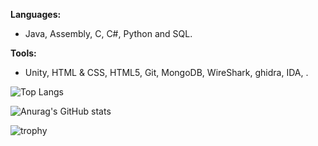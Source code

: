 **Languages:**
 - Java, Assembly, C, C#, Python and SQL.

**Tools:**
 - Unity, HTML & CSS, HTML5, Git, MongoDB, WireShark, ghidra, IDA, .
</details>


![Top Langs](https://github-readme-stats.vercel.app/api/top-langs/?username=luppole&size_weight=0.15&count_weight=0.35&hide=shaderlab,hlsl,cpp,gap&langs_count=8&layout=compact)

![Anurag's GitHub stats](https://github-readme-stats.vercel.app/api?username=luppole&hide=contribs,prs)

![trophy](https://github-profile-trophy.vercel.app/?username=Luppole)

